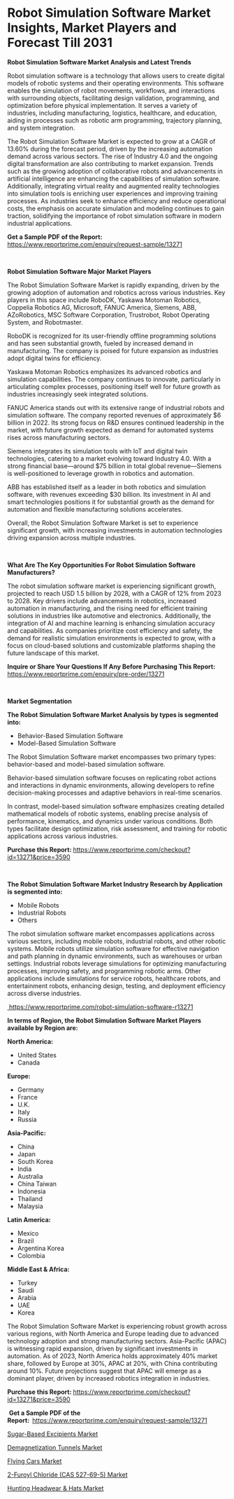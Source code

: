 <p><h1>Robot Simulation Software Market Insights, Market Players and Forecast Till 2031</h1></p><p><strong>Robot Simulation Software Market Analysis and Latest Trends</strong></p>
<p><p>Robot simulation software is a technology that allows users to create digital models of robotic systems and their operating environments. This software enables the simulation of robot movements, workflows, and interactions with surrounding objects, facilitating design validation, programming, and optimization before physical implementation. It serves a variety of industries, including manufacturing, logistics, healthcare, and education, aiding in processes such as robotic arm programming, trajectory planning, and system integration.</p><p>The Robot Simulation Software Market is expected to grow at a CAGR of 13.60% during the forecast period, driven by the increasing automation demand across various sectors. The rise of Industry 4.0 and the ongoing digital transformation are also contributing to market expansion. Trends such as the growing adoption of collaborative robots and advancements in artificial intelligence are enhancing the capabilities of simulation software. Additionally, integrating virtual reality and augmented reality technologies into simulation tools is enriching user experiences and improving training processes. As industries seek to enhance efficiency and reduce operational costs, the emphasis on accurate simulation and modeling continues to gain traction, solidifying the importance of robot simulation software in modern industrial applications.</p></p>
<p><strong>Get a Sample PDF of the Report:&nbsp;</strong> <a href="https://www.reportprime.com/enquiry/request-sample/13271">https://www.reportprime.com/enquiry/request-sample/13271</a></p>
<p>&nbsp;</p>
<p><strong>Robot Simulation Software Major Market Players</strong></p>
<p><p>The Robot Simulation Software Market is rapidly expanding, driven by the growing adoption of automation and robotics across various industries. Key players in this space include RoboDK, Yaskawa Motoman Robotics, Coppelia Robotics AG, Microsoft, FANUC America, Siemens, ABB, AZoRobotics, MSC Software Corporation, Trustrobot, Robot Operating System, and Robotmaster.</p><p>RoboDK is recognized for its user-friendly offline programming solutions and has seen substantial growth, fueled by increased demand in manufacturing. The company is poised for future expansion as industries adopt digital twins for efficiency. </p><p>Yaskawa Motoman Robotics emphasizes its advanced robotics and simulation capabilities. The company continues to innovate, particularly in articulating complex processes, positioning itself well for future growth as industries increasingly seek integrated solutions.</p><p>FANUC America stands out with its extensive range of industrial robots and simulation software. The company reported revenues of approximately $6 billion in 2022. Its strong focus on R&D ensures continued leadership in the market, with future growth expected as demand for automated systems rises across manufacturing sectors.</p><p>Siemens integrates its simulation tools with IoT and digital twin technologies, catering to a market evolving toward Industry 4.0. With a strong financial base—around $75 billion in total global revenue—Siemens is well-positioned to leverage growth in robotics and automation.</p><p>ABB has established itself as a leader in both robotics and simulation software, with revenues exceeding $30 billion. Its investment in AI and smart technologies positions it for substantial growth as the demand for automation and flexible manufacturing solutions accelerates.</p><p>Overall, the Robot Simulation Software Market is set to experience significant growth, with increasing investments in automation technologies driving expansion across multiple industries.</p></p>
<p>&nbsp;</p>
<p><strong>What Are The Key Opportunities For Robot Simulation Software Manufacturers?</strong></p>
<p><p>The robot simulation software market is experiencing significant growth, projected to reach USD 1.5 billion by 2028, with a CAGR of 12% from 2023 to 2028. Key drivers include advancements in robotics, increased automation in manufacturing, and the rising need for efficient training solutions in industries like automotive and electronics. Additionally, the integration of AI and machine learning is enhancing simulation accuracy and capabilities. As companies prioritize cost efficiency and safety, the demand for realistic simulation environments is expected to grow, with a focus on cloud-based solutions and customizable platforms shaping the future landscape of this market.</p></p>
<p><strong>Inquire or Share Your Questions If Any Before Purchasing This Report:</strong> <a href="https://www.reportprime.com/enquiry/pre-order/13271">https://www.reportprime.com/enquiry/pre-order/13271</a></p>
<p>&nbsp;</p>
<p><strong>Market Segmentation</strong></p>
<p><strong>The Robot Simulation Software Market Analysis by types is segmented into:</strong></p>
<p><ul><li>Behavior-Based Simulation Software</li><li>Model-Based Simulation Software</li></ul></p>
<p><p>The Robot Simulation Software market encompasses two primary types: behavior-based and model-based simulation software. </p><p>Behavior-based simulation software focuses on replicating robot actions and interactions in dynamic environments, allowing developers to refine decision-making processes and adaptive behaviors in real-time scenarios. </p><p>In contrast, model-based simulation software emphasizes creating detailed mathematical models of robotic systems, enabling precise analysis of performance, kinematics, and dynamics under various conditions. Both types facilitate design optimization, risk assessment, and training for robotic applications across various industries.</p></p>
<p><strong>Purchase this Report:&nbsp;</strong><a href="https://www.reportprime.com/checkout?id=13271&price=3590">https://www.reportprime.com/checkout?id=13271&price=3590</a></p>
<p>&nbsp;</p>
<p><strong>The Robot Simulation Software Market Industry Research by Application is segmented into:</strong></p>
<p><ul><li>Mobile Robots</li><li>Industrial Robots</li><li>Others</li></ul></p>
<p><p>The robot simulation software market encompasses applications across various sectors, including mobile robots, industrial robots, and other robotic systems. Mobile robots utilize simulation software for effective navigation and path planning in dynamic environments, such as warehouses or urban settings. Industrial robots leverage simulations for optimizing manufacturing processes, improving safety, and programming robotic arms. Other applications include simulations for service robots, healthcare robots, and entertainment robots, enhancing design, testing, and deployment efficiency across diverse industries.</p></p>
<p><a href="https://www.reportprime.com/robot-simulation-software-r13271">&nbsp;https://www.reportprime.com/robot-simulation-software-r13271</a></p>
<p><strong>In terms of Region, the Robot Simulation Software Market Players available by Region are:</strong></p>
<p>
    <p> <strong> North America: </strong>
        <ul>
            <li>United States</li>
            <li>Canada</li>
        </ul>
        </p> 
    <p> <strong> Europe: </strong>
        <ul>
            <li>Germany</li>
            <li>France</li>
            <li>U.K.</li>
            <li>Italy</li>
            <li>Russia</li>
        </ul>
        </p> 
    <p> <strong> Asia-Pacific: </strong>
        <ul>
            <li>China</li>
            <li>Japan</li>
            <li>South Korea</li>
            <li>India</li>
            <li>Australia</li>
            <li>China Taiwan</li>
            <li>Indonesia</li>
            <li>Thailand</li>
            <li>Malaysia</li>
        </ul>
        </p> 
    <p> <strong> Latin America: </strong>
        <ul>
            <li>Mexico</li>
            <li>Brazil</li>
            <li>Argentina Korea</li>
            <li>Colombia</li>
        </ul>
        </p> 
    <p> <strong> Middle East & Africa: </strong>
        <ul>
            <li>Turkey</li>
            <li>Saudi</li>
            <li>Arabia</li>
            <li>UAE</li>
            <li>Korea</li>
        </ul>
    </p>
    </p>
<p><p>The Robot Simulation Software Market is experiencing robust growth across various regions, with North America and Europe leading due to advanced technology adoption and strong manufacturing sectors. Asia-Pacific (APAC) is witnessing rapid expansion, driven by significant investments in automation. As of 2023, North America holds approximately 40% market share, followed by Europe at 30%, APAC at 20%, with China contributing around 10%. Future projections suggest that APAC will emerge as a dominant player, driven by increased robotics integration in industries.</p></p>
<p><strong>Purchase this Report: </strong><a href="https://www.reportprime.com/checkout?id=13271&price=3590">https://www.reportprime.com/checkout?id=13271&price=3590</a></p>
<p>&nbsp;<strong>Get a Sample PDF of the Report:&nbsp;&nbsp;</strong><a href="https://www.reportprime.com/enquiry/request-sample/13271">https://www.reportprime.com/enquiry/request-sample/13271</a></p>
<p><strong></strong></p>
<p><p><a href="https://medium.com/@richard.james09789/the-sugar-based-excipients-market-is-anticipated-to-experience-significant-growth-with-a-3f044e3af371">Sugar-Based Excipients Market</a></p><p><a href="https://medium.com/@richard.james09789/the-comprehensive-demagnetization-tunnels-market-research-report-is-essential-for-understanding-64a5d46a83b3">Demagnetization Tunnels Market</a></p><p><a href="https://github.com/WayneHopkins413/Market-Research-Report-List-1/blob/main/flying-cars-market.md">Flying Cars Market</a></p><p><a href="https://issuu.com/reportprime-2/docs/2-furoyl-chloride-cas-527-69-5-mark_a8b56cbdda91e8">2-Furoyl Chloride (CAS 527-69-5) Market</a></p><p><a href="https://issuu.com/reportprime-2/docs/hunting-headwear-hats-market-size-2_45d853a73351f9">Hunting Headwear & Hats Market</a></p></p>